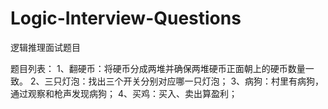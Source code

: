Logic-Interview-Questions
=========================

逻辑推理面试题目

题目列表：
1、翻硬币：将硬币分成两堆并确保两堆硬币正面朝上的硬币数量一致。
2、三只灯泡：找出三个开关分别对应哪一只灯泡；
3、病狗：村里有病狗，通过观察和枪声发现病狗；
4、买鸡：买入、卖出算盈利；
